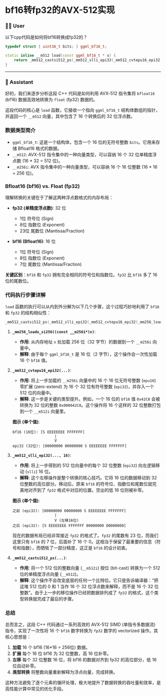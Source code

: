 # bf16转fp32的AVX-512实现

### 🧑‍💻 User

以下cpp代码是如何将bf16转换成fp32的？
```cpp
typedef struct { uint16_t bits; } ggml_bf16_t;

static inline __m512 load(const ggml_bf16_t * x) {
    return _mm512_castsi512_ps(_mm512_slli_epi32(_mm512_cvtepu16_epi32(_mm256_loadu_si256((const __m256i*)x)), 16));
}
```

---

### 🤖 Assistant

好的，我们来逐步分析这段 C++ 代码是如何利用 AVX-512 指令集将 `bfloat16` (bf16) 数据高效地转换为 `float` (fp32) 数据的。

这段代码的核心是 `load` 函数，它接收一个指向 `ggml_bf16_t` 结构体数组的指针，并返回一个 `__m512` 向量，其中包含了 16 个转换后的 32 位浮点数。

### 数据类型简介

  * `ggml_bf16_t`: 这是一个结构体，包含一个 16 位的无符号整数 `bits`。它用来存储 Bfloat16 格式的数据。
  * `__m512`: AVX-512 指令集中的一种向量类型，可以容纳 16 个 32 位单精度浮点数 (16 \* 32 = 512 位)。
  * `__m256i`: AVX 指令集中的一种向量类型，可以容纳 16 个 16 位整数 (16 \* 16 = 256 位)。

### Bfloat16 (bf16) vs. Float (fp32)

理解转换的关键在于了解这两种浮点数格式的内存布局：

  * **fp32 (单精度浮点数)**: 32 位

      * 1位 符号位 (Sign)
      * 8位 指数位 (Exponent)
      * 23位 尾数位 (Mantissa/Fraction)

  * **bf16 (Bfloat16)**: 16 位

      * 1位 符号位 (Sign)
      * 8位 指数位 (Exponent)
      * 7位 尾数位 (Mantissa/Fraction)

**关键区别**：`bf16` 和 `fp32` 拥有完全相同的符号位和指数位。`fp32` 比 `bf16` 多了 16 位的尾数位。

### 代码执行步骤详解

`load` 函数的执行可以从内到外分解为以下几个步骤，这个过程巧妙地利用了 `bf16` 和 `fp32` 的结构相似性：

```cpp
_mm512_castsi512_ps(_mm512_slli_epi32(_mm512_cvtepu16_epi32(_mm256_loadu_si256((const __m256i*)x)), 16));
```

1.  **`_mm256_loadu_si256((const __m256i*)x)`**:

      * **作用**: 从内存地址 `x` 处加载 256 位（32 字节）的数据到一个 `__m256i` 向量中。
      * **解释**: 由于每个 `ggml_bf16_t` 是 16 位（2 字节），这个操作会一次性加载 16 个 `bf16` 值。

2.  **`_mm512_cvtepu16_epi32(...)`**:

      * **作用**: 将上一步加载的 `__m256i` 向量中的 16 个 16 位无符号整数 (`epu16`) 零扩展 (zero-extend) 为 16 个 32 位有符号整数 (`epi32`)，并存入一个 512 位的向量中。
      * **解释**: 这一步是关键的类型提升。例如，一个 16 位的 `bf16` 值 `0x42C8` 会被转换为 32 位的整数 `0x000042C8`。这个操作将 16 个这样的 32 位整数打包到一个 `__m512i` 向量里。

    **图示 (单个值)**:

    ```
    bf16 (16位): [S EEEEEEEE FFFFFFF]
                       |
                       V
    epi32 (32位): [00000000 00000000 S EEEEEEEE FFFFFFF]
    ```

3.  **`_mm512_slli_epi32(..., 16)`**:

      * **作用**: 将上一步得到的 512 位向量中的每个 32 位整数 (`epi32`) 向左逻辑移动 (`slli`) 16 位。
      * **解释**: 这个左移操作是整个转换的核心技巧。它将 16 位的数据移动到 32 位整数的高位部分。移动后，原来 `bf16` 的符号位、指数位和尾数位就完美地对齐到了 `fp32` 格式中对应的位置。空出的低 16 位则被补零。

    **图示 (单个值)**:

    ```
    之前 (epi32): [00000000 00000000 S EEEEEEEE FFFFFFF]
                       |
                       V (左移16位)
    之后 (epi32): [S EEEEEEEE FFFFFFF 00000000 00000000]
    ```

    现在的数据布局已经非常接近 `fp32` 的格式了。`fp32` 的尾数有 23 位，而我们这里只有 `bf16` 的 7 位，后面补了 16 个 0。这相当于保留了最重要的信息（符号和指数），而牺牲了一部分精度，这正是 `bf16` 的设计初衷。

4.  **`_mm512_castsi512_ps(...)`**:

      * **作用**: 将一个 512 位的整数向量 (`__m512i`) 按位 (bit-cast) 转换为一个 512 位的单精度浮点向量 (`__m512`)。
      * **解释**: 这个操作不会改变底层的任何一个比特位。它只是告诉编译器：“把这堆 512 位的 0 和 1 当作 16 个 32 位浮点数来解释，而不是 16 个 32 位整数”。由于上一步的移位操作已经把数据排列成了 `fp32` 的格式，这个类型转换就完成了最后的步骤。

### 总结

总而言之，这段 C++ 代码通过一系列高效的 AVX-512 SIMD (单指令多数据流) 指令，实现了一次性将 16 个 `bf16` 数字转换为 `fp32` 数字的 vectorized 操作。其核心思想是：

1.  **加载** 16 个 bf16 (16\*16 = 256位) 数据。
2.  **扩展** 每个 16 位 bf16 为 32 位整数，高 16 位补零。
3.  **左移** 每个 32 位整数 16 位，将 bf16 的数据对齐到 fp32 的高位部分，低 16 位自动补零。
4.  **类型转换** 将整数向量重新解释为浮点向量，完成转换。

这种方法避免了逐个元素的循环处理，极大地提升了数据转换的吞吐量和效率，是高性能计算中常见的优化手段。